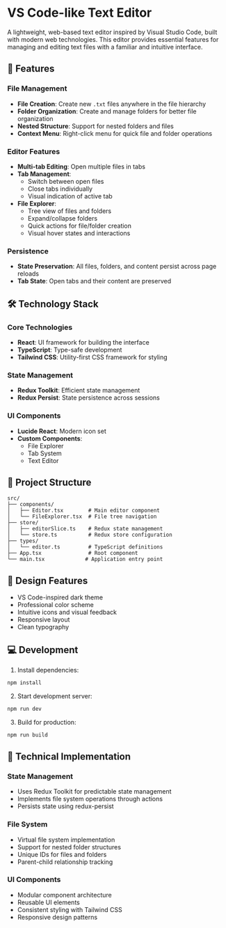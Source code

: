 # VS Code-like Text Editor

A lightweight, web-based text editor inspired by Visual Studio Code, built with modern web technologies. This editor provides essential features for managing and editing text files with a familiar and intuitive interface.

## 🚀 Features

### File Management
- **File Creation**: Create new `.txt` files anywhere in the file hierarchy
- **Folder Organization**: Create and manage folders for better file organization
- **Nested Structure**: Support for nested folders and files
- **Context Menu**: Right-click menu for quick file and folder operations

### Editor Features
- **Multi-tab Editing**: Open multiple files in tabs
- **Tab Management**: 
  - Switch between open files
  - Close tabs individually
  - Visual indication of active tab
- **File Explorer**:
  - Tree view of files and folders
  - Expand/collapse folders
  - Quick actions for file/folder creation
  - Visual hover states and interactions

### Persistence
- **State Preservation**: All files, folders, and content persist across page reloads
- **Tab State**: Open tabs and their content are preserved

## 🛠️ Technology Stack

### Core Technologies
- **React**: UI framework for building the interface
- **TypeScript**: Type-safe development
- **Tailwind CSS**: Utility-first CSS framework for styling

### State Management
- **Redux Toolkit**: Efficient state management
- **Redux Persist**: State persistence across sessions

### UI Components
- **Lucide React**: Modern icon set
- **Custom Components**: 
  - File Explorer
  - Tab System
  - Text Editor

## 📁 Project Structure

```
src/
├── components/
│   ├── Editor.tsx        # Main editor component
│   └── FileExplorer.tsx  # File tree navigation
├── store/
│   ├── editorSlice.ts    # Redux state management
│   └── store.ts          # Redux store configuration
├── types/
│   └── editor.ts         # TypeScript definitions
├── App.tsx               # Root component
└── main.tsx             # Application entry point
```

## 🎨 Design Features

- VS Code-inspired dark theme
- Professional color scheme
- Intuitive icons and visual feedback
- Responsive layout
- Clean typography

## 💻 Development

1. Install dependencies:
```bash
npm install
```

2. Start development server:
```bash
npm run dev
```

3. Build for production:
```bash
npm run build
```

## 🔧 Technical Implementation

### State Management
- Uses Redux Toolkit for predictable state management
- Implements file system operations through actions
- Persists state using redux-persist

### File System
- Virtual file system implementation
- Support for nested folder structures
- Unique IDs for files and folders
- Parent-child relationship tracking

### UI Components
- Modular component architecture
- Reusable UI elements
- Consistent styling with Tailwind CSS
- Responsive design patterns



